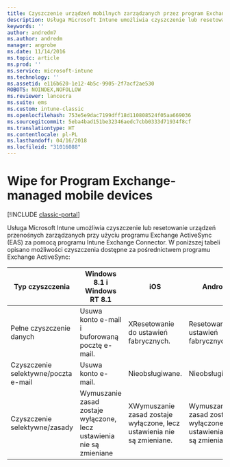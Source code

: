 ```yaml
---
title: Czyszczenie urządzeń mobilnych zarządzanych przez program Exchange
description: Usługa Microsoft Intune umożliwia czyszczenie lub resetowanie urządzeń przenośnych zarządzanych przy użyciu programu Exchange ActiveSync (EAS) za pomocą programu Intune Exchange Connector.
keywords: ''
author: andredm7
ms.author: andredm
manager: angrobe
ms.date: 11/14/2016
ms.topic: article
ms.prod: ''
ms.service: microsoft-intune
ms.technology: ''
ms.assetid: e116b620-1e12-4b5c-9905-2f7acf2ae530
ROBOTS: NOINDEX,NOFOLLOW
ms.reviewer: lancecra
ms.suite: ems
ms.custom: intune-classic
ms.openlocfilehash: 753e5e9dac7199dff18d110808524f05aa669036
ms.sourcegitcommit: 5eba4bad151be32346aedc7cbb0333d71934f8cf
ms.translationtype: HT
ms.contentlocale: pl-PL
ms.lasthandoff: 04/16/2018
ms.locfileid: "31016088"
---
```

# <a name="wipe-for-exchange-managed-mobile-devices"></a>Wipe for Program Exchange-managed mobile devices

[!INCLUDE [classic-portal](../includes/classic-portal.md)]

Usługa Microsoft Intune umożliwia czyszczenie lub resetowanie urządzeń przenośnych zarządzanych przy użyciu programu Exchange ActiveSync (EAS) za pomocą programu Intune Exchange Connector. W poniższej tabeli opisano możliwości czyszczenia dostępne za pośrednictwem programu Exchange ActiveSync:


|      Typ czyszczenia       |              Windows 8.1 i Windows RT 8.1              |                            iOS                             |                          Android                          |
|-------------------------|----------------------------------------------------------|------------------------------------------------------------|-----------------------------------------------------------|
|        Pełne czyszczenie danych        |          Usuwa konto e-mail i buforowaną pocztę e-mail.           |                      XResetowanie do ustawień fabrycznych.                       |                      Resetowanie do ustawień fabrycznych.                       |
|  Czyszczenie selektywne/poczta e-mail   |                  Usuwa konto e-mail.                  |                       Nieobsługiwane.                       |                      Nieobsługiwane.                       |
| Czyszczenie selektywne/zasady | Wymuszanie zasad zostaje wyłączone, lecz ustawienia nie są zmieniane | XWymuszanie zasad zostaje wyłączone, lecz ustawienia nie są zmieniane. | Wymuszanie zasad zostaje wyłączone, ale ustawienia nie są zmieniane. |

